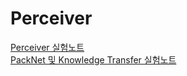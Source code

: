 # Perceiver

[Perceiver 실험노트](https://docs.google.com/spreadsheets/d/1hwASJFT2y77FsMX3iUwouZa0SRlzxiGadx-Exfb-Wow/edit?gid=0#gid=0)\
[PackNet 및 Knowledge Transfer 실험노트](https://docs.google.com/spreadsheets/d/1JhbMnJ2oDosBZOLd005cQkiwWdf2UC-eK0KcwecQVLM/edit?usp=sharing)
